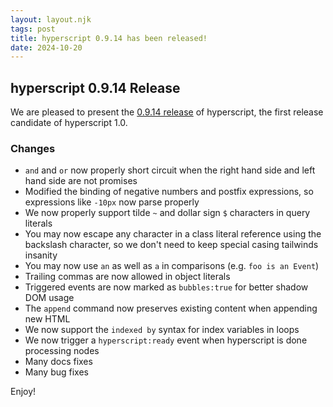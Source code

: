 ```yaml
---
layout: layout.njk
tags: post
title: hyperscript 0.9.14 has been released!
date: 2024-10-20
---
```


## hyperscript 0.9.14 Release

We are pleased to present the [0.9.14 release](https://unpkg.com/browse/hyperscript.org@0.9.14/) of hyperscript,
the first release candidate of hyperscript 1.0.

### Changes

* `and` and `or` now properly short circuit when the right hand side and left hand side are not promises
* Modified the binding of negative numbers and postfix expressions, so expressions like `-10px` now parse properly
* We now properly support tilde `~` and dollar sign `$` characters in query literals
* You may now escape any character in a class literal reference using the backslash character, so we don't need to keep
  special casing tailwinds insanity
* You may now use `an` as well as `a` in comparisons (e.g. `foo is an Event`)
* Trailing commas are now allowed in object literals
* Triggered events are now marked as `bubbles:true` for better shadow DOM usage
* The `append` command now preserves existing content when appending new HTML
* We now support the `indexed by` syntax for index variables in loops
* We now trigger a `hyperscript:ready` event when hyperscript is done processing nodes
* Many docs fixes
* Many bug fixes

Enjoy!
